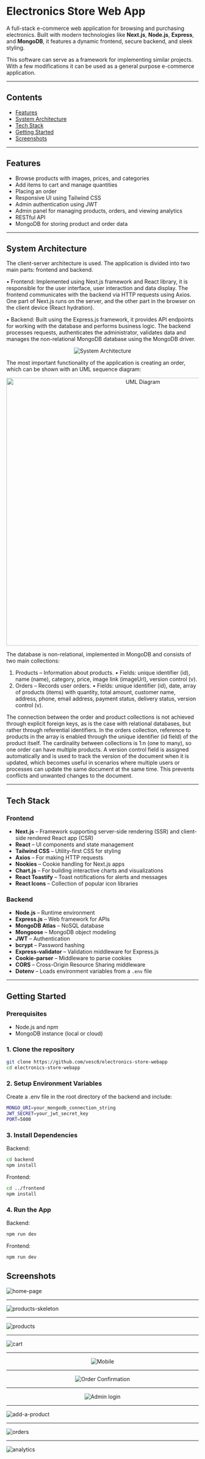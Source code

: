 # Electronics Store Web App

A full-stack e-commerce web application for browsing and purchasing electronics. Built with modern technologies like **Next.js**, **Node.js**, **Express**, and **MongoDB**, it features a dynamic frontend, secure backend, and sleek styling.

This software can serve as a framework for implementing similar projects. With a few modifications it can be used as a general purpose e-commerce application.

---

## Contents

- [Features](#features)
- [System Architecture](#system-architecture)  
- [Tech Stack](#tech-stack)  
- [Getting Started](#getting-started)   
- [Screenshots](#screenshots)  

---

## Features

- Browse products with images, prices, and categories
- Add items to cart and manage quantities
- Placing an order
- Responsive UI using Tailwind CSS
- Admin authentication using JWT
- Admin panel for managing products, orders, and viewing analytics
- RESTful API
- MongoDB for storing product and order data

---

## System Architecture

The client-server architecture is used. The application is divided into two main parts: frontend and backend.

• Frontend: Implemented using Next.js framework and React library, it is responsible for the user interface, user interaction and data display. The frontend communicates with the backend via HTTP requests using Axios. One part of Next.js runs on the server, and the other part in the browser on the client device (React hydration).

• Backend: Built using the Express.js framework, it provides API endpoints for working with the database and performs business logic. The backend processes requests, authenticates the administrator, validates data and manages the non-relational MongoDB database using the MongoDB driver.

<div align="center">
  <img src="screenshots/system-architecture.png" alt="System Architecture" />
</div>


The most important functionality of the application is creating an order, which can be shown with an UML sequence diagram:

<div align="center">
  <img src="screenshots/uml-diagram-order-creation.png" alt="UML Diagram" width="700"/>
</div>


The database is non-relational, implemented in MongoDB and consists of two main collections:
1. Products – Information about products.
• Fields: unique identifier (id), name (name), category, price, image link (imageUrl), version control (v).
2. Orders – Records user orders.
• Fields: unique identifier (id), date, array of products (items) with quantity, total amount, customer name, address, phone, email address, payment status, delivery status, version control (v).

The connection between the order and product collections is not achieved through explicit foreign keys, as is the case with relational databases, but rather through referential identifiers. In the orders collection, reference to products in the array is enabled through the unique identifier (id field) of the product itself. The cardinality between collections is 1:n (one to many), so one order can have multiple products.
A version control field is assigned automatically and is used to track the version of the document when it is updated, which becomes useful in scenarios where multiple users or processes can update the same document at the same time. This prevents conflicts and unwanted changes to the document.

---

## Tech Stack

### Frontend
- **Next.js** – Framework supporting server-side rendering (SSR) and client-side rendered React app (CSR)
- **React** – UI components and state management  
- **Tailwind CSS** – Utility-first CSS for styling  
- **Axios** – For making HTTP requests
- **Nookies** – Cookie handling for Next.js apps
- **Chart.js** – For building interactive charts and visualizations
- **React Toastify** – Toast notifications for alerts and messages
- **React Icons** – Collection of popular icon libraries

### Backend
- **Node.js** – Runtime environment  
- **Express.js** – Web framework for APIs
- **MongoDB Atlas** – NoSQL database  
- **Mongoose** – MongoDB object modeling  
- **JWT** – Authentication  
- **bcrypt** – Password hashing
- **Express-validator** – Validation middleware for Express.js  
- **Cookie-parser** – Middleware to parse cookies  
- **CORS** – Cross-Origin Resource Sharing middleware  
- **Dotenv** – Loads environment variables from a `.env` file 

---

## Getting Started

### Prerequisites
- Node.js and npm
- MongoDB instance (local or cloud)

### 1. Clone the repository

```bash
git clone https://github.com/vesc0/electronics-store-webapp
cd electronics-store-webapp
```

### 2. Setup Environment Variables

Create a .env file in the root directory of the backend and include:
```bash
MONGO_URI=your_mongodb_connection_string
JWT_SECRET=your_jwt_secret_key
PORT=5000
```

### 3. Install Dependencies

Backend:
```bash
cd backend
npm install
```

Frontend:
```bash
cd ../frontend
npm install
```

### 4. Run the App

Backend:
```bash
npm run dev
```

Frontend:
```bash
npm run dev
```

## Screenshots

![home-page](screenshots/home-page.jpg)

---

![products-skeleton](screenshots/products-skeleton.png)

---

![products](screenshots/products.png)

---
![cart](screenshots/cart.png)

---

<div align="center">
  <img src="screenshots/mobile.png" alt="Mobile" />
</div>

---

<div align="center">
  <img src="screenshots/order-confirmation.png" alt="Order Confirmation" />
</div>

---

<div align="center">
  <img src="screenshots/admin-login.png" alt="Admin login" />
</div>

---

![add-a-product](screenshots/add-a-product.png)

---

![orders](screenshots/orders.png)

---

![analytics](screenshots/analytics.png)
